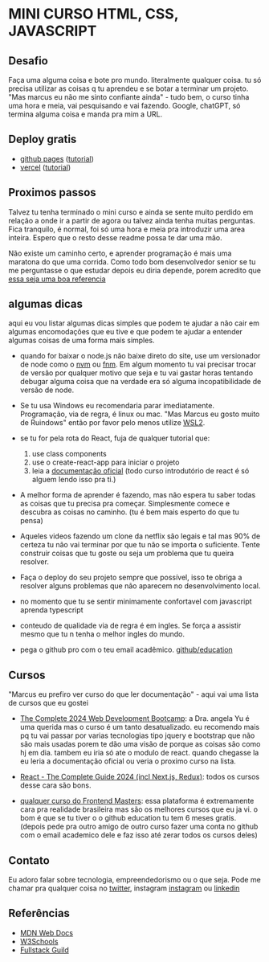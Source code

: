 # MINI CURSO HTML, CSS, JAVASCRIPT

## Desafio

Faça uma alguma coisa e bote pro mundo. literalmente qualquer coisa. tu só precisa utilizar as
coisas q tu aprendeu e se botar a terminar um projeto. "Mas marcus eu não me sinto confiante
ainda" - tudo bem, o curso tinha uma hora e meia, vai pesquisando e vai fazendo. Google, chatGPT, só
termina alguma coisa e manda pra mim a URL.

## Deploy gratis

- [github pages](https://pages.github.com/)
  ([tutorial](https://www.youtube.com/watch?v=BT4WzyT2g8k&pp=ygUTZGVwbG95IGdpdGh1YiBwYWdlcw%3D%3D))
- [vercel](https://vercel.com/) ([tutorial](https://www.youtube.com/watch?v=mP8KIAros70))

## Proximos passos

Talvez tu tenha terminado o mini curso e ainda se sente muito perdido em relação a onde ir a partir
de agora ou talvez ainda tenha muitas perguntas. Fica tranquilo, é normal, foi só uma hora e meia
pra introduzir uma area inteira. Espero que o resto desse readme possa te dar uma mão.

Não existe um caminho certo, e aprender programação é mais uma maratona do que uma corrida. Como
todo bom desenvolvedor senior se tu me perguntasse o que estudar depois eu diria depende, porem
acredito que [essa seja uma boa referencia](https://roadmap.sh/)

## algumas dicas

aqui eu vou listar algumas dicas simples que podem te ajudar a não cair em algumas encomodações que
eu tive e que podem te ajudar a entender algumas coisas de uma forma mais simples.

- quando for baixar o node.js não baixe direto do site, use um versionador de node como o
  [nvm](https://github.com/nvm-sh/nvm) ou [fnm](https://github.com/Schniz/fnm). Em algum momento tu
  vai precisar trocar de versão por qualquer motivo que seja e tu vai gastar horas tentando debugar
  alguma coisa que na verdade era só alguma incopatibilidade de versão de node.

- Se tu usa Windows eu recomendaria parar imediatamente. Programação, via de regra, é linux ou mac.
  "Mas Marcus eu gosto muito de Ruindows" então por favor pelo menos utilize
  [WSL2](https://docs.microsoft.com/pt-br/windows/wsl/install).

- se tu for pela rota do React, fuja de qualquer tutorial que:

  1. use class components
  2. use o create-react-app para iniciar o projeto
  3. leia a [documentação oficial](https://react.dev/learn) (todo curso introdutório de react é só
     alguem lendo isso pra ti.)

- A melhor forma de aprender é fazendo, mas não espera tu saber todas as coisas que tu precisa pra
  começar. Simplesmente comece e descubra as coisas no caminho. (tu é bem mais esperto do que tu
  pensa)

- Aqueles videos fazendo um clone da netflix são legais e tal mas 90% de certeza tu não vai terminar
  por que tu não se importa o suficiente. Tente construir coisas que tu goste ou seja um problema
  que tu queira resolver.

- Faça o deploy do seu projeto sempre que possível, isso te obriga a resolver alguns problemas que
  não aparecem no desenvolvimento local.

- no momento que tu se sentir minimamente confortavel com javascript aprenda typescript

- conteudo de qualidade via de regra é em ingles. Se força a assistir mesmo que tu n tenha o melhor
  ingles do mundo.

- pega o github pro com o teu email acadêmico. [github/education](https://education.github.com/pack)

## Cursos

"Marcus eu prefiro ver curso do que ler documentação" - aqui vai uma lista de cursos que eu gostei

- [The Complete 2024 Web Development Bootcamp](https://www.udemy.com/course/the-complete-web-development-bootcamp/?couponCode=ST15MT100124B):
  a Dra. angela Yu é uma querida mas o curso é um tanto desatualizado. eu recomendo mais pq tu vai
  passar por varias tecnologias tipo jquery e bootstrap que não são mais usadas porem te dão uma
  visão de porque as coisas são como hj em dia. tambem eu iria só ate o modulo de react. quando
  chegasse la eu leria a documentação oficial ou veria o proximo curso na lista.

- [React - The Complete Guide 2024 (incl Next.js, Redux)](https://www.udemy.com/course/react-the-complete-guide-incl-redux/?couponCode=ST15MT100124B):
  todos os cursos desse cara são bons.

- [qualquer curso do Frontend Masters](https://frontendmasters.com/courses/): essa plataforma é
  extremamente cara pra realidade brasileira mas são os melhores cursos que eu ja vi. o bom é que se
  tu tiver o o github education tu tem 6 meses gratis. (depois pede pra outro amigo de outro curso
  fazer uma conta no github com o email academico dele e faz isso até zerar todos os cursos deles)

## Contato

Eu adoro falar sobre tecnologia, empreendedorismo ou o que seja. Pode me chamar pra qualquer coisa
no [twitter](https://x.com/Marcus_filipus), instagram
[instagram](https://www.instagram.com/Marcus_filipus/) ou
[linkedin](https://www.linkedin.com/in/marcus-quirino-dev/)

## Referências

- [MDN Web Docs](https://developer.mozilla.org/pt-BR/docs/Web)
- [W3Schools](https://www.w3schools.com/)
- [Fullstack Guild](https://www.youtube.com/watch?v=PcXXRqW56-A&t=2s)
